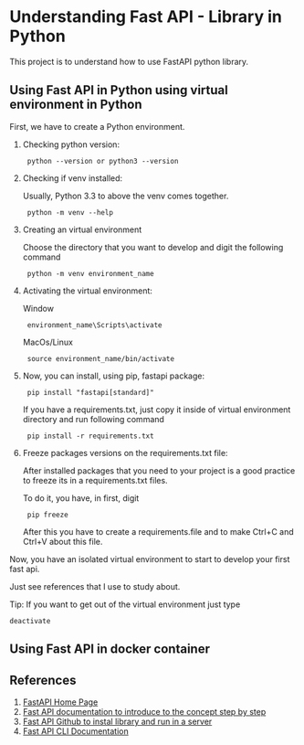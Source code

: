 # Understanding Fast API - Library in Python
This project is to understand how to use FastAPI python library.

## Using Fast API in Python using virtual environment in Python
First, we have to create a Python environment.

1. Checking python version:

        python --version or python3 --version

2. Checking if venv installed:

    Usually, Python 3.3 to above the venv comes together.

        python -m venv --help

3. Creating an virtual environment

    Choose the directory that you want to develop and digit the following command

        python -m venv environment_name

4. Activating the virtual environment:

    Window

        environment_name\Scripts\activate

    MacOs/Linux

        source environment_name/bin/activate

5. Now, you can install, using pip, fastapi package:

        pip install "fastapi[standard]"

    If you have a requirements.txt, just copy it inside of virtual environment directory and run following command

        pip install -r requirements.txt

6. Freeze packages versions on the requirements.txt file:

    After installed packages that you need to your project is a good practice to freeze its in a requirements.txt files.

    To do it, you have, in first, digit

        pip freeze

    After this you have to create a requirements.file and to make Ctrl+C and Ctrl+V about this file.

Now, you have an isolated virtual environment to start to develop your first fast api.

Just see references that I use to study about.

Tip: If you want to get out of the virtual environment just type

    deactivate

## Using Fast API in docker container

## References

1. [FastAPI Home Page][1]
2. [Fast API documentation to introduce to the concept step by step][2]
3. [Fast API Github to instal library and run in a server][3]
4. [Fast API CLI Documentation][4]

[1]: https://fastapi.tiangolo.com/

[2]: https://fastapi.tiangolo.com/learn/

[3]: https://github.com/fastapi/fastapi

[4]: https://fastapi.tiangolo.com/fastapi-cli/
